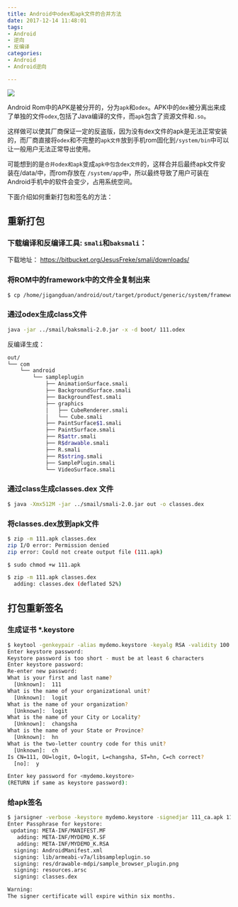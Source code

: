 ```yaml
---
title: Android中odex和apk文件的合并方法
date: 2017-12-14 11:48:01
tags:
- Android
- 逆向
- 反编译
categories:
- Android
- Android逆向

---
```



![](https://timgsa.baidu.com/timg?image&quality=80&size=b9999_10000&sec=1513233147241&di=4c1fd65a6c356db0169cc8f273fc521d&imgtype=0&src=http%3A%2F%2F7u2thd.com1.z0.glb.clouddn.com%2Fbuck_dex.png)

Android Rom中的APK是被分开的，分为`apk`和`odex`。APK中的`dex`被分离出来成了单独的文件`odex`,包括了Java编译的文件，而`apk`包含了资源文件和`.so`。

这样做可以使其厂商保证一定的反盗版，因为没有dex文件的apk是无法正常安装的，而厂商直接将`odex`和不完整的`apk文件`放到手机rom固化到`/system/bin`中可以让一般用户无法正常导出使用。

可能想到的是`合并odex和apk`变成`apk中包含dex文件`的，这样合并后最终apk文件安装在/data/中，而rom存放在 `/system/app`中，所以最终导致了用户可装在Android手机中的软件会变少，占用系统空间。

下面介绍如何重新打包和签名的方法：

<!-- more -->

## 重新打包

### 下载编译和反编译工具: `smali`和`baksmali`：

下载地址：
https://bitbucket.org/JesusFreke/smali/downloads/


### 将ROM中的framework中的文件全复制出来

```bash
$ cp /home/jigangduan/android/out/target/product/generic/system/framework/*.* boot/
```

### 通过odex生成class文件

```bash
java -jar ../smail/baksmali-2.0.jar -x -d boot/ 111.odex
```

反编译生成：

```bash
out/
└── com
    └── android
        └── sampleplugin
            ├── AnimationSurface.smali
            ├── BackgroundSurface.smali
            ├── BackgroundTest.smali
            ├── graphics
            │   ├── CubeRenderer.smali
            │   └── Cube.smali
            ├── PaintSurface$1.smali
            ├── PaintSurface.smali
            ├── R$attr.smali
            ├── R$drawable.smali
            ├── R.smali
            ├── R$string.smali
            ├── SamplePlugin.smali
            └── VideoSurface.smali
```


### 通过class生成classes.dex 文件

```bash
$ java -Xmx512M -jar ../smail/smali-2.0.jar out -o classes.dex
```

### 将classes.dex放到apk文件

```bash
$ zip -m 111.apk classes.dex
zip I/O error: Permission denied
zip error: Could not create output file (111.apk)

$ sudo chmod +w 111.apk

$ zip -m 111.apk classes.dex
  adding: classes.dex (deflated 52%)
```


## 打包重新签名

### 生成证书  *.keystore

```bash
$ keytool -genkeypair -alias mydemo.keystore -keyalg RSA -validity 100 -keystore mydemo.keystore
Enter keystore password:  
Keystore password is too short - must be at least 6 characters
Enter keystore password:  
Re-enter new password:
What is your first and last name?
  [Unknown]:  111
What is the name of your organizational unit?
  [Unknown]:  logit
What is the name of your organization?
  [Unknown]:  logit
What is the name of your City or Locality?
  [Unknown]:  changsha
What is the name of your State or Province?
  [Unknown]:  hn
What is the two-letter country code for this unit?
  [Unknown]:  ch
Is CN=111, OU=logit, O=logit, L=changsha, ST=hn, C=ch correct?
  [no]:  y

Enter key password for <mydemo.keystore>
(RETURN if same as keystore password):  

```

### 给apk签名

```bash
$ jarsigner -verbose -keystore mydemo.keystore -signedjar 111_ca.apk 111.apk mydemo.keystore
Enter Passphrase for keystore:
 updating: META-INF/MANIFEST.MF
   adding: META-INF/MYDEMO_K.SF
   adding: META-INF/MYDEMO_K.RSA
  signing: AndroidManifest.xml
  signing: lib/armeabi-v7a/libsampleplugin.so
  signing: res/drawable-mdpi/sample_browser_plugin.png
  signing: resources.arsc
  signing: classes.dex

Warning:
The signer certificate will expire within six months.
```
